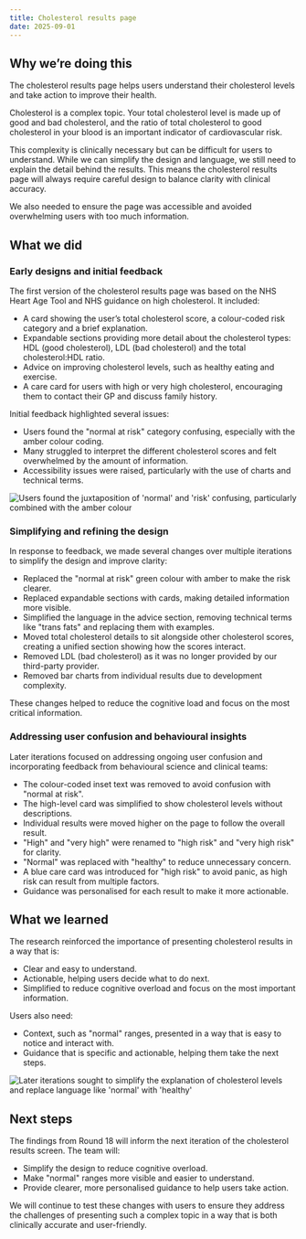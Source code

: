 ```yaml
---
title: Cholesterol results page
date: 2025-09-01
---
```


## Why we’re doing this

The cholesterol results page helps users understand their cholesterol levels and take action to improve their health.

Cholesterol is a complex topic. Your total cholesterol level is made up of good and bad cholesterol, and the ratio of total cholesterol to good cholesterol in your blood is an important indicator of cardiovascular risk.

This complexity is clinically necessary but can be difficult for users to understand. While we can simplify the design and language, we still need to explain the detail behind the results. This means the cholesterol results page will always require careful design to balance clarity with clinical accuracy.

We also needed to ensure the page was accessible and avoided overwhelming users with too much information.

## What we did

### Early designs and initial feedback

The first version of the cholesterol results page was based on the NHS Heart Age Tool and NHS guidance on high cholesterol. It included:

- A card showing the user’s total cholesterol score, a colour-coded risk category and a brief explanation.
- Expandable sections providing more detail about the cholesterol types: HDL (good cholesterol), LDL (bad cholesterol) and the total cholesterol:HDL ratio.
- Advice on improving cholesterol levels, such as healthy eating and exercise.
- A care card for users with high or very high cholesterol, encouraging them to contact their GP and discuss family history.

Initial feedback highlighted several issues:

- Users found the "normal at risk" category confusing, especially with the amber colour coding.
- Many struggled to interpret the different cholesterol scores and felt overwhelmed by the amount of information.
- Accessibility issues were raised, particularly with the use of charts and technical terms.


![Users found the juxtaposition of 'normal' and 'risk' confusing, particularly combined with the amber colour](cholesterol-results.png "Users found the juxtaposition of 'normal' and 'risk' confusing, particularly combined with the amber colour")


### Simplifying and refining the design

In response to feedback, we made several changes over multiple iterations to simplify the design and improve clarity:

- Replaced the "normal at risk" green colour with amber to make the risk clearer.
- Replaced expandable sections with cards, making detailed information more visible.
- Simplified the language in the advice section, removing technical terms like "trans fats" and replacing them with examples.
- Moved total cholesterol details to sit alongside other cholesterol scores, creating a unified section showing how the scores interact.
- Removed LDL (bad cholesterol) as it was no longer provided by our third-party provider.
- Removed bar charts from individual results due to development complexity.

These changes helped to reduce the cognitive load and focus on the most critical information.

### Addressing user confusion and behavioural insights

Later iterations focused on addressing ongoing user confusion and incorporating feedback from behavioural science and clinical teams:

- The colour-coded inset text was removed to avoid confusion with "normal at risk".
- The high-level card was simplified to show cholesterol levels without descriptions.
- Individual results were moved higher on the page to follow the overall result.
- "High" and "very high" were renamed to "high risk" and "very high risk" for clarity.
- "Normal" was replaced with "healthy" to reduce unnecessary concern.
- A blue care card was introduced for "high risk" to avoid panic, as high risk can result from multiple factors.
- Guidance was personalised for each result to make it more actionable.

##  What we learned

The research reinforced the importance of presenting cholesterol results in a way that is:

- Clear and easy to understand.
- Actionable, helping users decide what to do next.
- Simplified to reduce cognitive overload and focus on the most important information.

Users also need:

- Context, such as "normal" ranges, presented in a way that is easy to notice and interact with.
- Guidance that is specific and actionable, helping them take the next steps.

![Later iterations sought to simplify the explanation of cholesterol levels and replace language like 'normal' with 'healthy'](healthy-results.png "Later iterations sought to simplify the explanation of cholesterol levels and replace language like 'normal' with 'healthy'")

##  Next steps

The findings from Round 18 will inform the next iteration of the cholesterol results screen. The team will:

- Simplify the design to reduce cognitive overload.
- Make "normal" ranges more visible and easier to understand.
- Provide clearer, more personalised guidance to help users take action.

We will continue to test these changes with users to ensure they address the challenges of presenting such a complex topic in a way that is both clinically accurate and user-friendly.